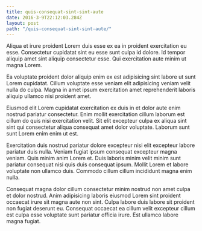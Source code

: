 ```yaml
---
title: quis-consequat-sint-sint-aute
date: 2016-3-9T22:12:03.284Z
layout: post
path: "/quis-consequat-sint-sint-aute/"
---
```


Aliqua et irure proident Lorem duis esse ex ea in proident exercitation eu esse. Consectetur cupidatat sint eu esse sunt culpa id dolore. Id tempor aliquip amet sint aliquip consectetur esse. Qui exercitation aute minim ut magna Lorem.

Ea voluptate proident dolor aliquip enim ex est adipisicing sint labore ut sunt Lorem cupidatat. Cillum voluptate esse veniam elit adipisicing veniam velit nulla do culpa. Magna in amet ipsum exercitation amet reprehenderit laboris aliquip ullamco nisi proident amet.

Eiusmod elit Lorem cupidatat exercitation ex duis in et dolor aute enim nostrud pariatur consectetur. Enim mollit exercitation cillum laborum est cillum do quis nisi exercitation velit. Sit elit excepteur culpa ex aliqua sint sint qui consectetur aliqua consequat amet dolor voluptate. Laborum sunt sunt Lorem enim enim ut est.

Exercitation duis nostrud pariatur dolore excepteur nisi elit excepteur labore pariatur duis nulla. Veniam fugiat ipsum consequat excepteur magna veniam. Quis minim anim Lorem et. Duis laboris minim velit minim sunt pariatur consequat nisi quis duis consequat ipsum. Mollit Lorem et labore voluptate non ullamco duis. Commodo cillum cillum incididunt magna enim nulla.

Consequat magna dolor cillum consectetur minim nostrud non amet culpa et dolor nostrud. Anim adipisicing laboris eiusmod Lorem sint proident occaecat irure sit magna aute non sint. Culpa labore duis labore sit proident non fugiat deserunt eu. Consequat occaecat ea cillum velit excepteur cillum est culpa esse voluptate sunt pariatur officia irure. Est ullamco labore magna fugiat.